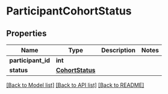 # ParticipantCohortStatus

## Properties
Name | Type | Description | Notes
------------ | ------------- | ------------- | -------------
**participant_id** | **int** |  | 
**status** | [**CohortStatus**](CohortStatus.md) |  | 

[[Back to Model list]](../README.md#documentation-for-models) [[Back to API list]](../README.md#documentation-for-api-endpoints) [[Back to README]](../README.md)


